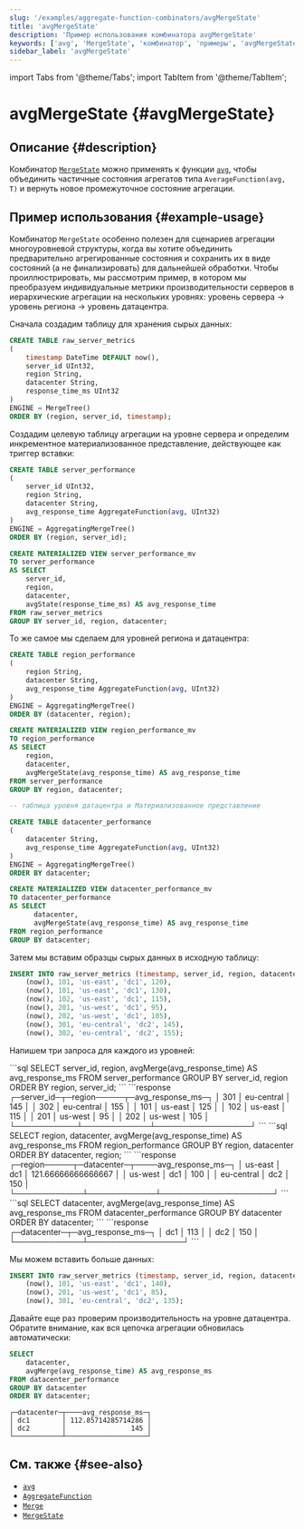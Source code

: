 ```yaml
---
slug: '/examples/aggregate-function-combinators/avgMergeState'
title: 'avgMergeState'
description: 'Пример использования комбинатора avgMergeState'
keywords: ['avg', 'MergeState', 'комбинатор', 'примеры', 'avgMergeState']
sidebar_label: 'avgMergeState'
---
```


import Tabs from '@theme/Tabs';
import TabItem from '@theme/TabItem';


# avgMergeState {#avgMergeState}

## Описание {#description}

Комбинатор [`MergeState`](/sql-reference/aggregate-functions/combinators#-state)
можно применять к функции [`avg`](/sql-reference/aggregate-functions/reference/avg),
чтобы объединить частичные состояния агрегатов типа `AverageFunction(avg, T)` и
вернуть новое промежуточное состояние агрегации.

## Пример использования {#example-usage}

Комбинатор `MergeState` особенно полезен для сценариев агрегации многоуровневой 
структуры, когда вы хотите объединить предварительно агрегированные состояния и 
сохранить их в виде состояний (а не финализировать) для дальнейшей обработки. 
Чтобы проиллюстрировать, мы рассмотрим пример, в котором мы преобразуем 
индивидуальные метрики производительности серверов в иерархические 
агрегации на нескольких уровнях: уровень сервера → уровень региона 
→ уровень датацентра.

Сначала создадим таблицу для хранения сырых данных:

```sql
CREATE TABLE raw_server_metrics
(
    timestamp DateTime DEFAULT now(),
    server_id UInt32,
    region String,
    datacenter String,
    response_time_ms UInt32
)
ENGINE = MergeTree()
ORDER BY (region, server_id, timestamp);
```

Создадим целевую таблицу агрегации на уровне сервера и определим инкрементное
материализованное представление, действующее как триггер вставки:

```sql
CREATE TABLE server_performance
(
    server_id UInt32,
    region String,
    datacenter String,
    avg_response_time AggregateFunction(avg, UInt32)
)
ENGINE = AggregatingMergeTree()
ORDER BY (region, server_id);

CREATE MATERIALIZED VIEW server_performance_mv
TO server_performance
AS SELECT
    server_id,
    region,
    datacenter,
    avgState(response_time_ms) AS avg_response_time
FROM raw_server_metrics
GROUP BY server_id, region, datacenter;
```

То же самое мы сделаем для уровней региона и датацентра:

```sql
CREATE TABLE region_performance
(
    region String,
    datacenter String,
    avg_response_time AggregateFunction(avg, UInt32)
)
ENGINE = AggregatingMergeTree()
ORDER BY (datacenter, region);

CREATE MATERIALIZED VIEW region_performance_mv
TO region_performance
AS SELECT
    region,
    datacenter,
    avgMergeState(avg_response_time) AS avg_response_time
FROM server_performance
GROUP BY region, datacenter;

-- таблица уровня датацентра и Материализованное представление

CREATE TABLE datacenter_performance
(
    datacenter String,
    avg_response_time AggregateFunction(avg, UInt32)
)
ENGINE = AggregatingMergeTree()
ORDER BY datacenter;

CREATE MATERIALIZED VIEW datacenter_performance_mv
TO datacenter_performance
AS SELECT
      datacenter,
      avgMergeState(avg_response_time) AS avg_response_time
FROM region_performance
GROUP BY datacenter;
```

Затем мы вставим образцы сырых данных в исходную таблицу:

```sql
INSERT INTO raw_server_metrics (timestamp, server_id, region, datacenter, response_time_ms) VALUES
    (now(), 101, 'us-east', 'dc1', 120),
    (now(), 101, 'us-east', 'dc1', 130),
    (now(), 102, 'us-east', 'dc1', 115),
    (now(), 201, 'us-west', 'dc1', 95),
    (now(), 202, 'us-west', 'dc1', 105),
    (now(), 301, 'eu-central', 'dc2', 145),
    (now(), 302, 'eu-central', 'dc2', 155);
```

Напишем три запроса для каждого из уровней:

<Tabs>
  <TabItem value="Уровень сервиса" label="Уровень сервиса" default>
```sql
SELECT
    server_id,
    region,
    avgMerge(avg_response_time) AS avg_response_ms
FROM server_performance
GROUP BY server_id, region
ORDER BY region, server_id;
```
```response
┌─server_id─┬─region─────┬─avg_response_ms─┐
│       301 │ eu-central │             145 │
│       302 │ eu-central │             155 │
│       101 │ us-east    │             125 │
│       102 │ us-east    │             115 │
│       201 │ us-west    │              95 │
│       202 │ us-west    │             105 │
└───────────┴────────────┴─────────────────┘
```
  </TabItem>
  <TabItem value="Региональный уровень" label="Региональный уровень">
```sql
SELECT
    region,
    datacenter,
    avgMerge(avg_response_time) AS avg_response_ms
FROM region_performance
GROUP BY region, datacenter
ORDER BY datacenter, region;
```
```response
┌─region─────┬─datacenter─┬────avg_response_ms─┐
│ us-east    │ dc1        │ 121.66666666666667 │
│ us-west    │ dc1        │                100 │
│ eu-central │ dc2        │                150 │
└────────────┴────────────┴────────────────────┘
```
  </TabItem>
  <TabItem value="Уровень датацентра" label="Уровень датацентра">
```sql
SELECT
    datacenter,
    avgMerge(avg_response_time) AS avg_response_ms
FROM datacenter_performance
GROUP BY datacenter
ORDER BY datacenter;
```
```response
┌─datacenter─┬─avg_response_ms─┐
│ dc1        │             113 │
│ dc2        │             150 │
└────────────┴─────────────────┘
```
  </TabItem>
</Tabs>

Мы можем вставить больше данных:

```sql
INSERT INTO raw_server_metrics (timestamp, server_id, region, datacenter, response_time_ms) VALUES
    (now(), 101, 'us-east', 'dc1', 140),
    (now(), 201, 'us-west', 'dc1', 85),
    (now(), 301, 'eu-central', 'dc2', 135);
```

Давайте еще раз проверим производительность на уровне датацентра. Обратите внимание, как 
вся цепочка агрегации обновилась автоматически:

```sql
SELECT
    datacenter,
    avgMerge(avg_response_time) AS avg_response_ms
FROM datacenter_performance
GROUP BY datacenter
ORDER BY datacenter;
```

```response
┌─datacenter─┬────avg_response_ms─┐
│ dc1        │ 112.85714285714286 │
│ dc2        │                145 │
└────────────┴────────────────────┘
```

## См. также {#see-also}
- [`avg`](/sql-reference/aggregate-functions/reference/avg)
- [`AggregateFunction`](/sql-reference/data-types/aggregatefunction)
- [`Merge`](/sql-reference/aggregate-functions/combinators#-merge)
- [`MergeState`](/sql-reference/aggregate-functions/combinators#-mergestate)

